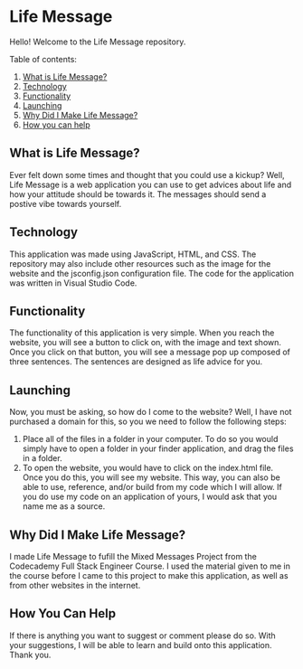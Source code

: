 # Life Message

Hello! Welcome to the Life Message repository.

Table of contents:
1. [What is Life Message?](#What-is-Life-Message?)
2. [Technology](#Technology)
3. [Functionality](#Functionality)
4. [Launching](#Launching)
5. [Why Did I Make Life Message?](#Why-Did-I-Make-Life-Message?)
6. [How you can help](#How-You-Can-Help)

## What is Life Message?
Ever felt down some times and thought that you could use a kickup? Well, Life Message is a web application you can use to get advices about life and how your attitude should be towards it. The messages should send a postive vibe towards yourself.

## Technology
This application was made using JavaScript, HTML, and CSS. The repository may also include other resources such as the image for the website and the jsconfig.json configuration file. The code for the application was written in Visual Studio Code.

## Functionality
The functionality of this application is very simple. When you reach the website, you will see a button to click on, with the image and text shown. Once you click on that button, you will see a message pop up composed of three sentences. The sentences are designed as life advice for you.

## Launching
Now, you must be asking, so how do I come to the website? Well, I have not purchased a domain for this, so you we need to follow the following steps:
1. Place all of the files in a folder in your computer. To do so you would simply have to open a folder in your finder application, and drag the files in a folder. 
2. To open the website, you would have to click on the index.html file. Once you do this, you will see my website. 
This way, you can also be able to use, reference, and/or build from my code which I will allow. If you do use my code on an application of yours, I would ask that you name me as a source.

## Why Did I Make Life Message?
I made Life Message to fufill the Mixed Messages Project from the Codecademy Full Stack Engineer Course. I used the material given to me in the course before I came to this project to make this application, as well as from other websites in the internet.

## How You Can Help
If there is anything you want to suggest or comment please do so. With your suggestions, I will be able to learn and build onto this application. Thank you.